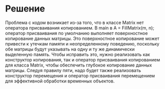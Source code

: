 # Решение

Проблема с кодом возникает из-за того, что в классе Matrix нет оператора присваивания копированием. В main в A = FillMatrix<int>(m, n); оператор присваивания по умолчанию выполняет поверхностное копирование данных матрицы. Это поверхностное копирование может привести к утечкам памяти и неопределенному поведению, поскольку обе матрицы будут указывать на одну и ту же динамически выделенную память. Чтобы исправить это, нужно реализовать как конструктор копирования, так и оператор присваивания копированием для класса Matrix, чтобы обеспечить глубокое копирование данных матрицы. Следуя правилу пяти, надо будет также реализовать конструктор перемещения и оператор присваивания перемещением для эффективной обработки временных объектов.